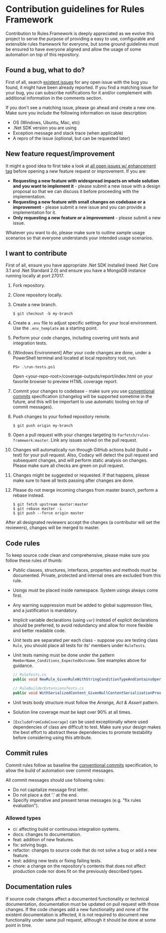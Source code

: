 # Contribution guidelines for Rules Framework

Contribution to Rules.Framework is deeply appreciated as we evolve this project to serve the purpose of providing a easy to use, configurable and extensible rules framework for everyone, but some ground guidelines must be ensured to have everyone aligned and allow the usage of some automation on top of this repository.

## Found a bug, what to do?

First of all, search [existent issues](https://github.com/luispfgarces/rules-framework/issues?q=is%3Aissue+is%3Aopen+label%3Abug+) for any open issue with the bug you found, it might have been already reported. If you find a matching issue for your bug, you can subscribe notifications for it and/or complement with additional information in the comments section.

If you don't see a matching issue, please go ahead and create a new one. Make sure you include the following information on issue description:

- OS (Windows, Ubuntu, Mac, etc)
- .Net SDK version you are using
- Exception message and stack trace (when applicable)
- A repro of the issue (optional, but can be requested later)

## New feature request/improvement

It might a good idea to first take a look at [all open issues w/ enhancement tag](https://github.com/luispfgarces/rules-framework/issues?q=is%3Aissue+is%3Aopen+label%3Aenhancement+) before opening a new feature request or improvement. If you are:

- **Requesting a new feature with widespread impacts on whole solution and you want to implement it** - please submit a new issue with a design proposal so that we can discuss it before proceeding with the implementation.
- **Requesting a new feature with small changes on codebase or a improvement** - please submit a new issue and you can provide a implementation for it.
- **Only requesting a new feature or a improvement** - please submit a new issue.

Whatever you want to do, please make sure to outline sample usage scenarios so that everyone understands your intended usage scenarios.

## I want to contribute

First of all, ensure you have appropriate .Net SDK installed (need .Net Core 3.1 and .Net Standard 2.0) and ensure you have a MongoDB instance running locally at port 27017.

1. Fork repository.

1. Clone repository locally.

1. Create a new branch.

    ```shell
    $ git checkout -b my-branch
    ```

1. Create a `.env` file to adjust specific settings for your local environment. Use the `.env_template` as a starting point.

1. Perform your code changes, including covering unit tests and integration tests.

1. [Windows Environment] After your code changes are done, under a PowerShell terminal and located at local repository root, run:

    ```shell
    PS> .\run-tests.ps1
    ```

    Open \<your-repo-root>/coverage-outputs/report/index.html on your favorite browser to preview HTML coverage report.

1. Commit your changes to codebase - make sure you use [conventional commits](https://www.conventionalcommits.org/en/v1.0.0/) specification (changelog will be supported sometime in the future, and this will be important to use automatic tooling on top of commit messages).

1. Push changes to your forked repository remote.

    ```shell
    $ git push origin my-branch
    ```

1. Open a pull request with your changes targeting to `Farfetch/rules-framework:master`. Link any issues solved on the pull request.

1. Changes will automatically run through GitHub actions build (build + test) for your pull request. Also, Codacy will detect the pull request and subsequent changes, and will perform static analysis on changes. Please make sure all checks are green on pull request.

1. Changes might be suggested or requested. If that happens, please make sure to have all tests passing after changes are done.

1. Please do not merge incoming changes from master branch, perform a rebase instead.

    ```shell
    $ git fetch upstream master:master
    $ git rebase master -i
    $ git push --force origin master
    ```

After all designated reviewers accept the changes (a contributor will set the reviewers), changes will be merged to master.

## Code rules

To keep source code clean and comprehensive, please make sure you follow these rules of thumb:

- Public classes, structures, interfaces, properties and methods must be documented. Private, protected and internal ones are excluded from this rule.
- Usings must be placed inside namespace. System usings always come first.
- Any warning suppression must be added to global suppression files, and a justification is mandatory.
- Implicit variable declarations (using `var`) instead of explicit declarations should be preferred, to avoid redundancy and allow for more flexible and better readable code.
- Unit tests are separated per each class - suppose you are testing class `Rule`, you should place all tests for its' members under `RuleTests`.
- Unit tests naming must be done under the pattern `MemberName_Conditions_ExpectedOutcome`. See examples above for guidance.

    ```csharp
    // RuleTests.cs
    public void NewRule_GivenRuleWithStringConditionTypeAndContainsOperator_BuildsAndReturnsRule() { }

    // RuleBuilderExtensionsTests.cs
    public void WithSerializedContent_GivenNullContentSerializationProvider_ThrowsArgumentNullException() { }
    ```

- Unit tests body structure must follow the *Arrange, Act & Assert* pattern.
- Solution line coverage must be kept over 90% at all times.
- `[ExcludeFromCodeCoverage]` can be used exceptionally where used dependencies of class are difficult to test. Make sure your design makes the best effort to abstract these dependencies to promote testability before considering using this attribute.

## Commit rules

Commit rules follow as baseline the [conventional commits](https://www.conventionalcommits.org/en/v1.0.0/) specification, to allow the build of automation over commit messages.

All commit messages should use following rules:

- Do not capitalize message first letter.
- Do not place a dot '.' at the end.
- Specify imperative and present tense messages (e.g. "fix rules evaluation").

### Allowed types

- ci: affecting build or continuous integration systems.
- docs: changes to documentation.
- feat: addition of new features.
- fix: solving bugs.
- refactor: changes to source code that do not solve a bug or add a new feature.
- test: adding new tests or fixing failing tests.
- chore: a change on the repository's contents that does not affect production code nor does fit on the previously described types.

## Documentation rules

If source code changes affect a documented functionality or technical documentation, documentation must be updated on pull request with those changes. If the code changes add a new functionality and none of the existent documentation is affected, it is not required to document new functionality under same pull request, although it should be done at some point in time.